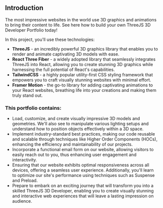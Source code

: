 ## Introduction
The most impressive websites in the world use 3D graphics and animations to bring their content to life. See here how to build your own ThreeJS 3D Developer Portfolio today!

In this project, you'll use these technologies:
- **ThreeJS** -  an incredibly powerful 3D graphics library that enables you to render and animate captivating 3D models with ease.
- **React Three Fiber** - a widely adopted library that seamlessly integrates ThreeJS into React, allowing you to create stunning 3D graphics while harnessing the full potential of React's capabilities.
- **TailwindCSS** - a highly popular utility-first CSS styling framework that empowers you to craft visually stunning websites with minimal effort.
- **Framer Motion** - the go-to library for adding captivating animations to your React websites, breathing life into your creations and making them truly stand out.

### This portfolio contains:

- Load, customize, and create visually impressive 3D models and geometries. We'll also see to manipulate various lighting setups and understand how to position objects effectively within a 3D space.
- Implement industry-standard best practices, making our code reusable and scalable through techniques like Higher Order Components (HOCs), enhancing the efficiency and maintainability of our projects.
- Incorporate a functional email form on our website, allowing visitors to easily reach out to you, thus enhancing user engagement and interactivity.
- Ensuring that our website exhibits optimal responsiveness across all devices, offering a seamless user experience. Additionally, you'll learn to optimize our site's performance using techniques such as Suspense and Preload.
- Prepare to embark on an exciting journey that will transform you into a skilled ThreeJS 3D Developer, enabling you to create visually stunning and interactive web experiences that will leave a lasting impression on audience.
